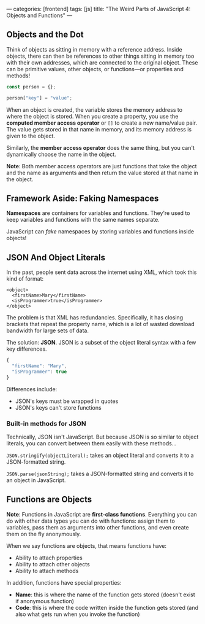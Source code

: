 —
categories: [frontend]
tags: [js]
title: "The Weird Parts of JavaScript 4: Objects and Functions"
—

## Objects and the Dot

Think of objects as sitting in memory with a reference address. Inside objects, there can then be references to other things sitting in memory too with their own addresses, which are connected to the original object. These can be primitive values, other objects, or functions—or properties and methods!

```js
const person = {};

person["key"] = "value";
```

When an object is created, the variable stores the memory address to where the object is stored. When you create a property, you use the **computed member access operator** or `[]` to create a new name/value pair. The value gets stored in that name in memory, and its memory address is given to the object.

Similarly, the **member access operator** does the same thing, but you can't dynamically choose the name in the object.

**Note**: Both member access operators are just functions that take the object and the name as arguments and then return the value stored at that name in the object.

## Framework Aside: Faking Namespaces

**Namespaces** are containers for variables and functions. They're used to keep variables and functions with the same names separate.

JavaScript can *fake* namespaces by storing variables and functions inside objects!

## JSON And Object Literals

In the past, people sent data across the internet using XML, which took this kind of format:

```
<object>
  <firstName>Mary</firstName>
  <isProgrammer>true</isProgrammer>
</object>
```

The problem is that XML has redundancies. Specifically, it has closing brackets that repeat the property name, which is a lot of wasted download bandwidth for large sets of data.

The solution: **JSON**. JSON is a subset of the object literal syntax with a few key differences.

```js
{
  "firstName": "Mary",
  "isProgrammer": true
}
```

Differences include:
* JSON's keys must be wrapped in quotes
* JSON's keys can't store functions

### Built-in methods for JSON

Technically, JSON isn't JavaScript. But because JSON is so similar to object literals, you can convert between them easily with these methods...

`JSON.stringify(objectLiteral);` takes an object literal and converts it to a JSON-formatted string.

`JSON.parse(jsonString);` takes a JSON-formatted string and converts it to an object in JavaScript.

## Functions are Objects

**Note**: Functions in JavaScript are **first-class functions**. Everything you can do with other data types you can do with functions: assign them to variables, pass them as arguments into other functions, and even create them on the fly anonymously.

When we say functions are objects, that means functions have:
* Ability to attach properties
* Ability to attach other objects
* Ability to attach methods

In addition, functions have special properties:
* **Name**: this is where the name of the function gets stored (doesn't exist if anonymous function)
* **Code**: this is where the code written inside the function gets stored (and also what gets run when you invoke the function)